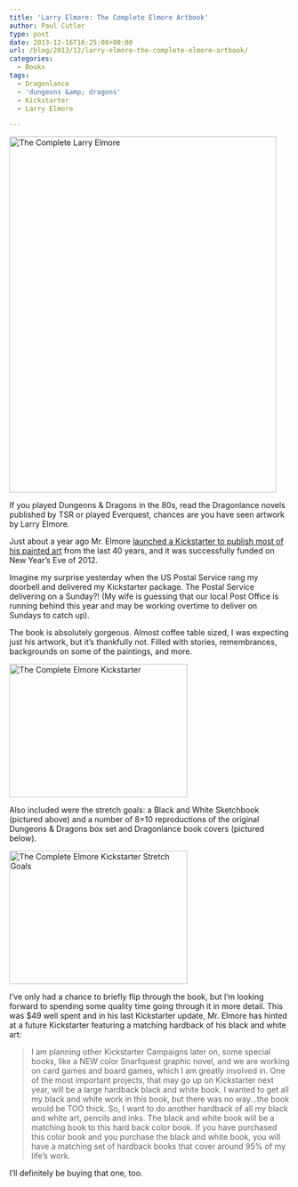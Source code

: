 ```yaml
---
title: 'Larry Elmore: The Complete Elmore Artbook'
author: Paul Cutler
type: post
date: 2013-12-16T16:25:08+00:00
url: /blog/2013/12/larry-elmore-the-complete-elmore-artbook/
categories:
  - Books
tags:
  - Dragonlance
  - 'dungeons &amp; dragons'
  - Kickstarter
  - Larry Elmore

---
```

[<img src="https://i0.wp.com/farm4.staticflickr.com/3799/11390795726_8fe7a26935_z.jpg?resize=480%2C640" width="480" height="640" alt="The Complete Larry Elmore" data-recalc-dims="1" />][1]

If you played Dungeons & Dragons in the 80s, read the Dragonlance novels published by TSR or played Everquest, chances are you have seen artwork by Larry Elmore. 

Just about a year ago Mr. Elmore [launched a Kickstarter to publish most of his painted art][2] from the last 40 years, and it was successfully funded on New Year&#8217;s Eve of 2012.

Imagine my surprise yesterday when the US Postal Service rang my doorbell and delivered my Kickstarter package. The Postal Service delivering on a Sunday?! (My wife is guessing that our local Post Office is running behind this year and may be working overtime to deliver on Sundays to catch up).

The book is absolutely gorgeous. Almost coffee table sized, I was expecting just his artwork, but it&#8217;s thankfully not. Filled with stories, remembrances, backgrounds on some of the paintings, and more. 

[<img src="https://i0.wp.com/farm6.staticflickr.com/5537/11388514563_29b5192def_n.jpg?resize=320%2C240" width="320" height="240" alt="The Complete Elmore Kickstarter" data-recalc-dims="1" />][3]

Also included were the stretch goals: a Black and White Sketchbook (pictured above) and a number of 8&#215;10 reproductions of the original Dungeons & Dragons box set and Dragonlance book covers (pictured below).

[<img src="https://i1.wp.com/farm8.staticflickr.com/7346/11404420066_3049af3d0d_n.jpg?resize=320%2C240" width="320" height="240" alt="The Complete Elmore Kickstarter Stretch Goals" data-recalc-dims="1" />][4]

I&#8217;ve only had a chance to briefly flip through the book, but I&#8217;m looking forward to spending some quality time going through it in more detail. This was $49 well spent and in his last Kickstarter update, Mr. Elmore has hinted at a future Kickstarter featuring a matching hardback of his black and white art:

> I am planning other Kickstarter Campaigns later on, some special books, like a NEW color Snarfquest graphic novel, and we are working on card games and board games, which I am greatly involved in. One of the most important projects, that may go up on Kickstarter next year, will be a large hardback black and white book. I wanted to get all my black and white work in this book, but there was no way&#8230;the book would be TOO thick. So, I want to do another hardback of all my black and white art, pencils and inks. The black and white book will be a matching book to this hard back color book. If you have purchased this color book and you purchase the black and white book, you will have a matching set of hardback books that cover around 95% of my life&#8217;s work.

I&#8217;ll definitely be buying that one, too.

 [1]: http://www.flickr.com/photos/silwenae/11390795726/ "The Complete Larry Elmore by pcutler, on Flickr"
 [2]: http://www.kickstarter.com/projects/1488741362/larry-elmore-art-the-complete-elmore-artbook
 [3]: http://www.flickr.com/photos/silwenae/11388514563/ "The Complete Elmore Kickstarter by pcutler, on Flickr"
 [4]: http://www.flickr.com/photos/silwenae/11404420066/ "The Complete Elmore Kickstarter Stretch Goals by pcutler, on Flickr"